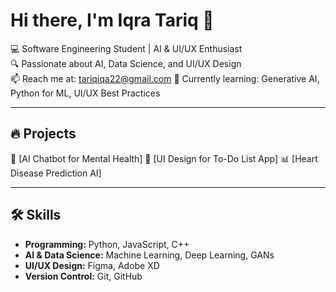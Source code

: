 
# Hi there, I'm Iqra Tariq 👋

💻 Software Engineering Student | AI & UI/UX Enthusiast  
🔍 Passionate about AI, Data Science, and UI/UX Design  
📫 Reach me at: tariqiqa22@gmail.com 
🌱 Currently learning: Generative AI, Python for ML, UI/UX Best Practices  

---

## 🔥 Projects
🚀 [AI Chatbot for Mental Health]
🎨 [UI Design for To-Do List App]
📊 [Heart Disease Prediction AI]

---

## 🛠️ Skills
- **Programming:** Python, JavaScript, C++  
- **AI & Data Science:** Machine Learning, Deep Learning, GANs  
- **UI/UX Design:** Figma, Adobe XD  
- **Version Control:** Git, GitHub  
